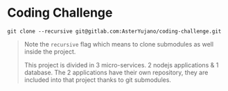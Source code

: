 # Coding Challenge


```
git clone --recursive git@gitlab.com:AsterYujano/coding-challenge.git
```

> Note the `recursive` flag which means to clone submodules as well inside the project.
> 
> This project is divided in 3 micro-services. 2 nodejs applications & 1 database. The 2 applications have their own repository, they are included into that project thanks to git submodules.